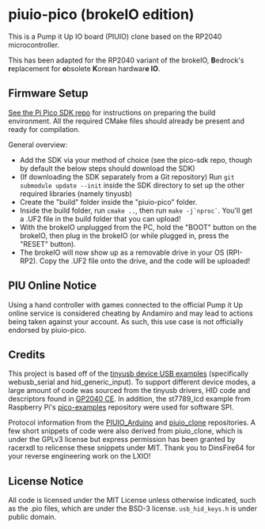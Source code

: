 # piuio-pico (brokeIO edition)

This is a Pump it Up IO board (PIUIO) clone based on the RP2040 microcontroller.

This has been adapted for the RP2040 variant of the brokeIO, **B**edrock's **r**eplacement for **o**bsolete **K**orean hardwar**e IO**.

## Firmware Setup
[See the Pi Pico SDK repo](https://github.com/raspberrypi/pico-sdk) for instructions on preparing the build environment. All the required CMake files should already be present and ready for compilation.

General overview:
 - Add the SDK via your method of choice (see the pico-sdk repo, though by default the below steps should download the SDK)
 - (If downloading the SDK separately from a Git repository) Run `git submodule update --init` inside the SDK directory to set up the other required libraries (namely tinyusb)
 - Create the "build" folder inside the "piuio-pico" folder.
 - Inside the build folder, run `cmake ..`, then run `` make -j`nproc` ``. You'll get a .UF2 file in the build folder that you can upload!
 - With the brokeIO unplugged from the PC, hold the "BOOT" button on the brokeIO, then plug in the brokeIO (or while plugged in, press the "RESET" button).
 - The brokeIO will now show up as a removable drive in your OS (RPI-RP2). Copy the .UF2 file onto the drive, and the code will be uploaded!


## PIU Online Notice
Using a hand controller with games connected to the official Pump it Up online service is considered cheating by Andamiro and may lead to actions being taken against your account.
As such, this use case is not officially endorsed by piuio-pico.


## Credits
This project is based off of the [tinyusb device USB examples](https://github.com/hathach/tinyusb/tree/master/examples/device) (specifically webusb_serial and hid_generic_input).
To support different device modes, a large amount of code was sourced from the tinyusb drivers, HID code and descriptors found in [GP2040 CE](https://github.com/OpenStickCommunity/GP2040-CE).
In addition, the st7789_lcd example from Raspberry Pi's [pico-examples](https://github.com/raspberrypi/pico-examples/tree/master/pio/st7789_lcd) repository were used for software SPI.

Protocol information from the [PIUIO_Arduino](https://github.com/ckdur/PIUIO_Arduino/) and [piuio_clone](https://github.com/racerxdl/piuio_clone/) repositories.
A few short snippets of code were also derived from piuio_clone, which is under the GPLv3 license but express permission has been granted by racerxdl to relicense these snippets under MIT.
Thank you to DinsFire64 for your reverse engineering work on the LXIO!


## License Notice
All code is licensed under the MIT License unless otherwise indicated, such as the .pio files, which are under the BSD-3 license. `usb_hid_keys.h` is under public domain.